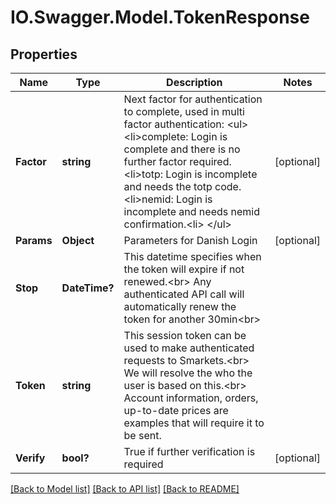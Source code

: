 # IO.Swagger.Model.TokenResponse
## Properties

Name | Type | Description | Notes
------------ | ------------- | ------------- | -------------
**Factor** | **string** |  Next factor for authentication to complete, used in multi factor authentication: &lt;ul&gt; &lt;li&gt;complete: Login is complete and there is no further factor required. &lt;li&gt;totp: Login is incomplete and needs the totp code. &lt;li&gt;nemid: Login is incomplete and needs nemid confirmation.&lt;li&gt; &lt;/ul&gt;      | [optional] 
**Params** | **Object** | Parameters for Danish Login | [optional] 
**Stop** | **DateTime?** |  This datetime specifies when the token will expire if not renewed.&lt;br&gt; Any authenticated API call will automatically renew the token for another 30min&lt;br&gt;      | 
**Token** | **string** |  This session token can be used to make authenticated requests to Smarkets.&lt;br&gt; We will resolve the who the user is based on this.&lt;br&gt; Account information, orders, up-to-date prices are examples that will require it to be sent.      | 
**Verify** | **bool?** | True if further verification is required | [optional] 

[[Back to Model list]](../README.md#documentation-for-models) [[Back to API list]](../README.md#documentation-for-api-endpoints) [[Back to README]](../README.md)

